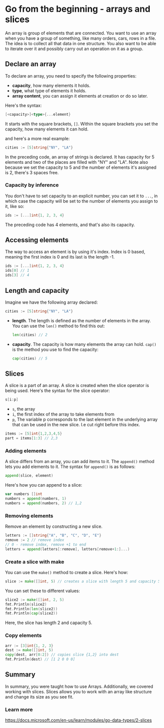 # Go from the beginning - arrays and slices

An array is group of elements that are connected. You want to use an array when you have a group of something, like many orders, cars, rows in a file. The idea is to collect all that data in one structure. You also want to be able to iterate over it and possibly carry out an operation on it as a group.

## Declare an array

To declare an array, you need to specify the following properties:

- **capacity**, how many elements it holds.
- **type**, what type of elements it holds.
- **array content**, you can assign it elements at creation or do so later.

Here's the syntax:

```go
[<capacity>]<type>{...element}
```

It starts with the square brackets, `[]`. Within the square brackets you set the capacity, how many elements it can hold.

and here's a more real example:

```go
cities := [5]string{"NY", "LA"}
```

In the preceding code, an array of strings is declared. It has capacity for 5 elements and two of the places are filled with "NY" and "LA". Note also because we set the capacity to 5 and the number of elements it's assigned is 2, there's 3 spaces free.

### Capacity by inference

You don't have to set capacity to an explicit number, you can set it to `...`, in which case the capacity will be set to the number of elements you assign to it, like so:

```go
ids := [...]int{1, 2, 3, 4}
```

The preceding code has 4 elements, and that's also its capacity.

## Accessing elements

The way to access an element is by using it's index. Index is 0 based, meaning the first index is 0 and its last is the length -1. 

```go
ids := [...]int{1, 2, 3, 4}
ids[0] // 1
ids[3] // 4
```

## Length and capacity

Imagine we have the following array declared:

```go
cities := [5]string{"NY", "LA"}
```

- **length**. The length is defined as the number of elements in the array. You can use the `len()` method to find this out:

   ```go
   len(cities) // 2
   ```

- **capacity**. The capacity is how many elements the array can hold. `cap()` is the method you use to find the capacity:

   ```go
   cap(cities) // 5
   ```

## Slices

A slice is a part of an array. A slice is created when the slice operator is being used. Here's the syntax for the slice operator:

```go
s[i:p]
```

- `s`, the array
- `i`, the first index of the array to take elements from
- `p`, The variable p corresponds to the last element in the underlying array that can be used in the new slice. I.e cut right before this index.

```go
items := [5]int{1,2,3,4,5}
part = items[1:3] // 2,3
```

### Adding elements

A slice differs from an array, you can add items to it. The `append()` method lets you add elements to it. The syntax for `append()` is as follows:

```go
append(slice, element)
```

Here's how you can append to a slice:

```go
var numbers []int
numbers = append(numbers, 1)
numbers = append(numbers, 2) // 1,2
```

### Removing elements

Remove an element by constructing a new slice.

```go
letters := []string{"A", "B", "C", "D", "E"}
remove := 2 // remove index
// 0 - remove index, remove +1 to end   
letters = append(letters[:remove], letters[remove+1:]...)
```

### Create a slice with make

You can use the `make()` method to create a slice. Here's how:

```go
slice := make([]int, 5) // creates a slice with length 5 and capacity 5
```

You can set these to different values:

```go
slice2 := make([]int, 2, 5)
fmt.Println(slice2)
fmt.Println(len(slice2))
fmt.Println(cap(slice2))
```

Here, the slice has length 2 and capacity 5.

### Copy elements

```go
arr := [3]int{1, 2, 3}
dest := make([]int, 5)
copy(dest, arr[0:2]) // copies slice {1,2} into dest
fmt.Println(dest) // [1 2 0 0 0]
```

## Summary

In summary, you were taught how to use Arrays. Additionally, we covered working with slices. Slices allows you to work with an array like structure and change its size as you see fit.

### Learn more

<https://docs.microsoft.com/en-us/learn/modules/go-data-types/2-slices>
